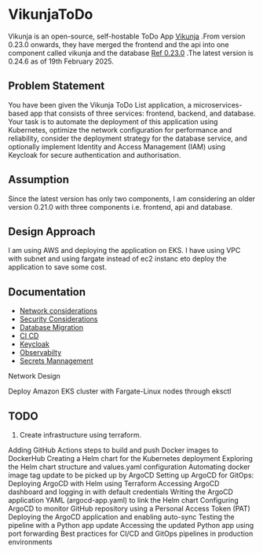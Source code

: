 # VikunjaToDo
Vikunja is an open-source, self-hostable ToDo App [Vikunja](https://vikunja.io) .From version 0.23.0 onwards, they have merged the frontend and the api into one component called vikunja and the database [Ref 0.23.0](https://vikunja.io/changelog/whats-new-in-vikunja-0.23.0/) .The latest version is 0.24.6 as of 19th February 2025.

## Problem Statement
You have been given the Vikunja ToDo List application, a microservices-based app that consists of three services: frontend, backend, and database. Your task is to automate the deployment of this application using Kubernetes, optimize the network configuration for performance and reliability, consider the deployment strategy for the database service, and optionally implement Identity and Access Management (IAM) using Keycloak for secure authentication and authorisation.

## Assumption 
Since the latest version has only two components, I am considering an older version 0.21.0 with three components i.e. frontend, api and database.

## Design Approach
I am using AWS and deploying the application on EKS. I have using VPC with subnet and using fargate instead of ec2 instanc eto deploy the application to save some cost.  



## Documentation

- [Network considerations](NetworkConsiderations.md)
- [Security Considerations](README-SecurityConsiderations.md)
- [Database Migration](DatabaseMigration.md)
- [CI CD](README-CiCd.md)
- [Keycloak](README-Keycloak.md)
- [Observabilty](README-Observabilty.md)
- [Secrets Mannagement](README-Secrets.md) 



Network Design

Deploy Amazon EKS cluster with Fargate-Linux nodes through eksctl


## TODO

1. Create infrastructure using terraform.

Adding GitHub Actions steps to build and push Docker images to DockerHub
Creating a Helm chart for the Kubernetes deployment
Exploring the Helm chart structure and values.yaml configuration
Automating docker image tag update to be picked up by ArgoCD
Setting up ArgoCD for GitOps: Deploying ArgoCD with Helm using Terraform
Accessing ArgoCD dashboard and logging in with default credentials
Writing the ArgoCD application YAML (argocd-app.yaml) to link the Helm chart
Configuring ArgoCD to monitor GitHub repository using a Personal Access Token (PAT)
Deploying the ArgoCD application and enabling auto-sync
Testing the pipeline with a Python app update
Accessing the updated Python app using port forwarding
Best practices for CI/CD and GitOps pipelines in production environments
